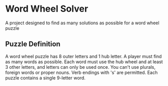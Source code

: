 # Word Wheel Solver

A project designed to find as many solutions as possible for a word wheel puzzle


## Puzzle Definition
A word wheel puzzle has 8 outer letters and 1 hub letter. 
A player must find as many words as possible.
Each word must use the hub wheel and at least 3 other letters, and letters can only be used once.
You can't use plurals, foreign words or proper nouns. 
Verb endings with 's' are permitted.
Each puzzle contains a single 9-letter word.